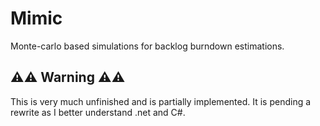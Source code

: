 # Mimic

Monte-carlo based simulations for backlog burndown estimations.

## ⚠️⚠️ Warning ⚠️⚠️

This is very much unfinished and is partially implemented. It is pending a rewrite as I better understand .net and C#.
